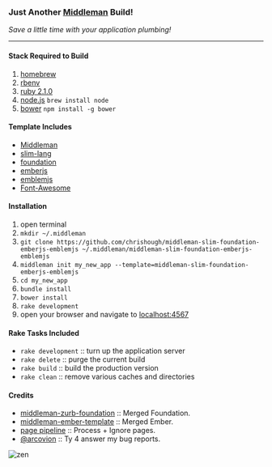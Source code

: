 ### Just Another [Middleman](http://middlemanapp.com/) Build!
*Save a little time with your application plumbing!*
***

#### Stack Required to Build

1. [homebrew](http://brew.sh/)
2. [rbenv](https://github.com/sstephenson/rbenv)
3. [ruby 2.1.0](https://www.ruby-lang.org/en/)
4. [node.js](http://nodejs.org/) ```brew install node```
5. [bower](http://bower.io/) ```npm install -g bower```

#### Template Includes

* [Middleman](http://middlemanapp.com/)
* [slim-lang](http://slim-lang.com/)
* [foundation](http://foundation.zurb.com/)
* [emberjs](http://emberjs.com/)
* [emblemjs](http://emblemjs.com/)
* [Font-Awesome](http://fortawesome.github.io/Font-Awesome/)

#### Installation

1. open terminal
2. ```mkdir ~/.middleman```
3. ```git clone https://github.com/chrishough/middleman-slim-foundation-emberjs-emblemjs ~/.middleman/middleman-slim-foundation-emberjs-emblemjs```
4. ```middleman init my_new_app --template=middleman-slim-foundation-emberjs-emblemjs```
5. ```cd my_new_app```
6. ```bundle install```
7. ```bower install```
8. ```rake development```
9. open your browser and navigate to [localhost:4567](http://localhost:4567)

#### Rake Tasks Included
* ```rake development``` :: turn up the application server
* ```rake delete``` :: purge the current build
* ```rake build``` :: build the production version
* ```rake clean``` :: remove various caches and directories

#### Credits
* [middleman-zurb-foundation](https://github.com/axyz/middleman-zurb-foundation) :: Merged Foundation.
* [middleman-ember-template](https://github.com/GutenYe/middleman-ember-template) :: Merged Ember.
* [page pipeline](https://github.com/middleman/middleman/issues/453#issuecomment-42276716) :: Process + Ignore pages.
* [@arcovion](https://github.com/Arcovion) :: Ty 4 answer my bug reports.

![zen](https://github.com/chrishough/middleman-slim-foundation-emberjs-emblemjs/raw/master/zen.jpg)
